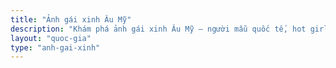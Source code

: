 ```yaml
---
title: "Ảnh gái xinh Âu Mỹ"
description: "Khám phá ảnh gái xinh Âu Mỹ – người mẫu quốc tế, hot girl Instagram, ảnh bikini và nghệ thuật sexy phương Tây. Cập nhật liên tục 2025!"
layout: "quoc-gia"
type: "anh-gai-xinh"
---
```

